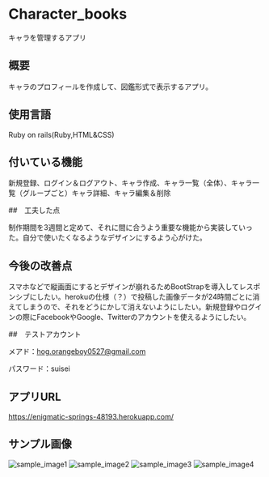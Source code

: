 # Character_books

キャラを管理するアプリ

## 概要

キャラのプロフィールを作成して、図鑑形式で表示するアプリ。

## 使用言語

Ruby on rails(Ruby,HTML&CSS)

## 付いている機能

新規登録、ログイン＆ログアウト、キャラ作成、キャラ一覧（全体）、キャラ一覧（グループごと）キャラ詳細、キャラ編集＆削除

##　工夫した点

制作期間を3週間と定めて、それに間に合うよう重要な機能から実装していった。自分で使いたくなるようなデザインにするよう心がけた。

## 今後の改善点

スマホなどで縦画面にするとデザインが崩れるためBootStrapを導入してレスポンシブにしたい。herokuの仕様（？）で投稿した画像データが24時間ごとに消えてしまうので、それをどうにかして消えないようにしたい。新規登録やログインの際にFacebookやGoogle、Twitterのアカウントを使えるようにしたい。

##　テストアカウント

メアド：hog.orangeboy0527@gmail.com

パスワード：suisei

## アプリURL

https://enigmatic-springs-48193.herokuapp.com/

## サンプル画像

![sample_image1](https://user-images.githubusercontent.com/114735182/196668220-9486a3f4-8504-4cae-b8f1-466fcdf6910a.png)
![sample_image2](https://user-images.githubusercontent.com/114735182/196670794-93ff5389-25c5-4d3b-b5bb-df450dbded3d.png)
![sample_image3](https://user-images.githubusercontent.com/114735182/196671051-8f2aa7f1-8075-4d2f-9f06-041e3d41a1fe.png)
![sample_image4](https://user-images.githubusercontent.com/114735182/196671200-f7062e22-ed07-49e6-b079-bb6f04bbef88.png)




